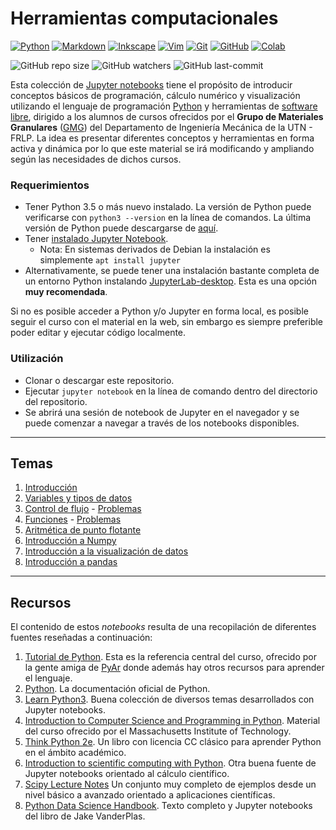 # Herramientas computacionales

<a href="https://www.python.org/">
  <img src="https://img.shields.io/badge/Python-3670A0?logo=python&logoColor=ffdd54" alt="Python" /></a> 
 <a href="https://es.wikipedia.org/wiki/Markdown">
  <img src="https://img.shields.io/badge/Markdown-000001?logo=markdown&logoColor=white" alt="Markdown" /></a> 
 <a href="https://inkscape.org/es/">
  <img src="https://img.shields.io/badge/Inkscape-000000?logo=Inkscape&logoColor=white" alt="Inkscape" /></a> 
 <a href="https://neovim.io/">
  <img src="https://img.shields.io/badge/Vim-%2311AB00.svg?logo=vim&logoColor=white" alt="Vim" /></a> 
 <a href="https://git-scm.com/">
  <img src="https://img.shields.io/badge/-Git-F05032?logo=git&logoColor=white" alt="Git" /></a> 
 <a href="https://github.com/">
  <img src="https://img.shields.io/badge/-GitHub-181717?logo=github&logoColor=white" alt="GitHub" /></a> 
 <a href="https://colab.research.google.com/">
  <img src="https://img.shields.io/badge/Colab-F9AB00?logo=googlecolab&color=525252" alt="Colab" /></a>

![GitHub repo size](https://img.shields.io/github/repo-size/gmg-utn/compTools?style=plastic)  ![GitHub watchers](https://img.shields.io/github/watchers/gmg-utn/compTools?style=plastic)  ![GitHub last-commit](https://img.shields.io/github/last-commit/gmg-utn/compTools?style=plastic)

Esta colección de [Jupyter notebooks](https://Jupyter.org/) tiene el propósito de introducir conceptos básicos de programación, cálculo numérico y visualización utilizando el lenguaje de programación [Python](https://www.python.org/) y herramientas de [software libre](https://es.wikipedia.org/wiki/Software_libre), dirigido a los alumnos de cursos ofrecidos por el **Grupo de Materiales Granulares** ([GMG](http://granulares.frlp.utn.edu.ar/es/)) del Departamento de Ingeniería Mecánica de la UTN - FRLP.
La idea es presentar diferentes conceptos y herramientas en forma activa y dinámica por lo que este material se irá modificando y ampliando según las necesidades de dichos cursos.

### Requerimientos

- Tener Python 3.5 o más nuevo instalado. La versión de Python puede verificarse con `python3 --version` en la línea de comandos. La última versión de Python puede descargarse de [aquí](https://www.python.org/downloads/).
- Tener [instalado Jupyter Notebook](https://jupyter.readthedocs.io/en/latest/install.html).
    - Nota: En sistemas derivados de Debian la instalación es simplemente `apt install jupyter`
- Alternativamente, se puede tener una instalación bastante completa de un entorno Python instalando [JupyterLab-desktop](https://github.com/jupyterlab/jupyterlab-desktop). Esta es una opción **muy recomendada**.

Si no es posible acceder a Python y/o Jupyter en forma local, es posible seguir el curso con el material en la web, sin embargo es siempre preferible poder editar y ejecutar código localmente.

### Utilización
- Clonar o descargar este repositorio.
- Ejecutar `jupyter notebook` en la línea de comando dentro del directorio del repositorio.
- Se abrirá una sesión de notebook de Jupyter en el navegador y se puede comenzar a navegar a través de los notebooks disponibles.

---

## Temas
1. [Introducción](https://nbviewer.jupyter.org/github/gmg-utn/compTools/blob/master/intro/intro.ipynb) 
2. [Variables y tipos de datos](https://nbviewer.jupyter.org/github/gmg-utn/compTools/blob/master/variables_tipos/variablesTipos.ipynb)
3. [Control de flujo](https://nbviewer.jupyter.org/github/gmg-utn/compTools/blob/master/controlFlujo/controlFlujo.ipynb) - [Problemas](https://nbviewer.jupyter.org/github/gmg-utn/compTools/blob/master/controlFlujo/problemas.ipynb)
4. [Funciones](https://nbviewer.jupyter.org/github/gmg-utn/compTools/blob/master/funciones/funciones.ipynb) - [Problemas](https://nbviewer.jupyter.org/github/gmg-utn/compTools/blob/master/funciones/funciones_problemas.ipynb)
5. [Aritmética de punto flotante](https://nbviewer.jupyter.org/github/gmg-utn/compTools/blob/master/puntoFlotante/puntoFlotante.ipynb)
6. [Introducción a Numpy](https://nbviewer.jupyter.org/github/gmg-utn/compTools/blob/master/numpy/numpy.ipynb)
7. [Introducción a la visualización de datos](https://nbviewer.jupyter.org/github/gmg-utn/compTools/blob/master/visualizacion/visualizacion.ipynb)
8. [Introducción a pandas](https://nbviewer.jupyter.org/github/gmg-utn/compTools/blob/master/pandas/pandas.ipynb)


---

## Recursos
El contenido de estos *notebooks* resulta de una recopilación de diferentes fuentes reseñadas a continuación:

1. [Tutorial de Python](https://docs.python.org/es/dev/tutorial/index.html). Esta es la referencia central del curso, ofrecido por la gente amiga de [PyAr](https://www.python.org.ar/) donde además hay otros recursos para aprender el lenguaje.
2. [Python](https://docs.python.org/3/index.html). La documentación oficial de Python.
3. [Learn Python3](https://github.com/jerry-git/learn-python3). Buena colección de diversos temas desarrollados con Jupyter notebooks.
4. [Introduction to Computer Science and Programming in Python](https://ocw.mit.edu/courses/electrical-engineering-and-computer-science/6-0001-introduction-to-computer-science-and-programming-in-python-fall-2016/). Material del curso ofrecido por el Massachusetts Institute of Technology.
5. [Think Python 2e](http://greenteapress.com/wp/think-python-2e/). Un libro con licencia CC clásico para aprender Python en el ámbito académico.
6. [Introduction to scientific computing with Python](https://github.com/jrjohansson/scientific-python-lectures). Otra buena fuente de Jupyter notebooks orientado al cálculo científico.
7. [Scipy Lecture Notes](https://scipy-lectures.org/index.html) Un conjunto muy completo de ejemplos desde un nivel básico a avanzado orientado a aplicaciones científicas.
8. [Python Data Science Handbook](https://jakevdp.github.io/PythonDataScienceHandbook/). Texto completo y Jupyter notebooks del libro de Jake VanderPlas.

